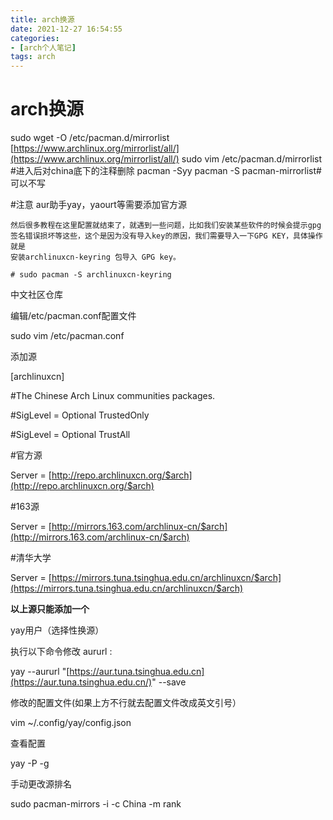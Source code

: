 ```yaml
---
title: arch换源
date: 2021-12-27 16:54:55
categories:
- [arch个人笔记]
tags: arch
---
```

# arch换源 

sudo wget -O /etc/pacman.d/mirrorlist [https://www.archlinux.org/mirrorlist/all/](https://www.archlinux.org/mirrorlist/all/)
sudo vim  /etc/pacman.d/mirrorlist
#进入后对china底下的注释删除
pacman -Syy
pacman -S pacman-mirrorlist#可以不写

#注意 aur助手yay，yaourt等需要添加官方源

```
然后很多教程在这里配置就结束了，就遇到一些问题，比如我们安装某些软件的时候会提示gpg签名错误损坏等这些，这个是因为没有导入key的原因，我们需要导入一下GPG KEY，具体操作就是
安装archlinuxcn-keyring 包导入 GPG key。

```

`# sudo pacman -S archlinuxcn-keyring`

中文社区仓库

编辑/etc/pacman.conf配置文件

sudo vim /etc/pacman.conf

添加源

[archlinuxcn]

#The Chinese Arch Linux communities packages.

#SigLevel = Optional TrustedOnly

#SigLevel = Optional TrustAll

#官方源

Server   = [http://repo.archlinuxcn.org/$arch](http://repo.archlinuxcn.org/$arch)

#163源

Server = [http://mirrors.163.com/archlinux-cn/$arch](http://mirrors.163.com/archlinux-cn/$arch)

#清华大学

Server = [https://mirrors.tuna.tsinghua.edu.cn/archlinuxcn/$arch](https://mirrors.tuna.tsinghua.edu.cn/archlinuxcn/$arch)

**以上源只能添加一个**

yay用户（选择性换源）

执行以下命令修改 aururl :

yay --aururl "[https://aur.tuna.tsinghua.edu.cn](https://aur.tuna.tsinghua.edu.cn/)" --save

修改的配置文件(如果上方不行就去配置文件改成英文引号）

vim ~/.config/yay/config.json

查看配置

yay -P -g

手动更改源排名

sudo pacman-mirrors -i -c China -m rank